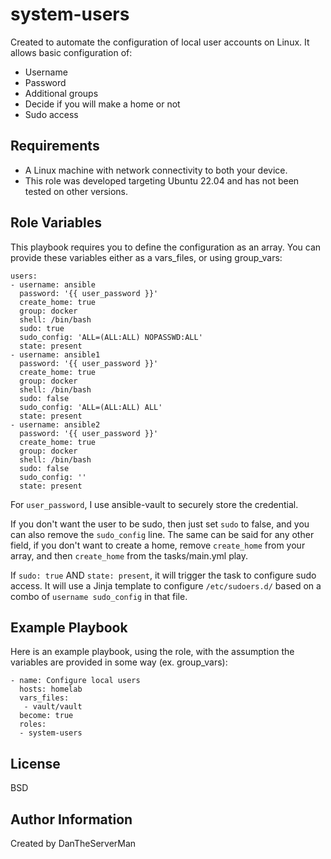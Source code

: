 system-users
=========

Created to automate the configuration of local user accounts on Linux. It allows basic configuration of:
- Username
- Password
- Additional groups
- Decide if you will make a home or not
- Sudo access

Requirements
------------

- A Linux machine with network connectivity to both your device.
- This role was developed targeting Ubuntu 22.04 and has not been tested on other versions.

Role Variables
--------------
 
This playbook requires you to define the configuration as an array. You can provide these variables either as a vars_files, or using group_vars:
```
users:
- username: ansible
  password: '{{ user_password }}'
  create_home: true
  group: docker 
  shell: /bin/bash
  sudo: true
  sudo_config: 'ALL=(ALL:ALL) NOPASSWD:ALL'
  state: present
- username: ansible1
  password: '{{ user_password }}'
  create_home: true
  group: docker 
  shell: /bin/bash
  sudo: false
  sudo_config: 'ALL=(ALL:ALL) ALL'
  state: present
- username: ansible2
  password: '{{ user_password }}'
  create_home: true
  group: docker 
  shell: /bin/bash 
  sudo: false
  sudo_config: ''
  state: present
```
For ```user_password```, I use ansible-vault to securely store the credential.

If you don't want the user to be sudo, then just set ```sudo``` to false, and you can also remove the ```sudo_config``` line. The same can be said for any other field, if you don't want to create a home, remove ```create_home``` from your array, and then ```create_home``` from the tasks/main.yml play. 

If ```sudo: true``` AND ```state: present```, it will trigger the task to configure sudo access. It will use a Jinja template to configure ```/etc/sudoers.d/``` based on a combo of ```username sudo_config``` in that file.

Example Playbook
----------------

Here is an example playbook, using the role, with the assumption the variables are provided in some way (ex. group_vars):
```
- name: Configure local users
  hosts: homelab 
  vars_files:
   - vault/vault
  become: true
  roles:
  - system-users
```
License
-------

BSD

Author Information
------------------

Created by DanTheServerMan